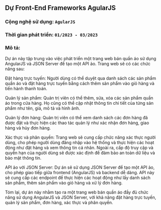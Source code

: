 ## Dự Front-End Frameworks AgularJS
### Cộng nghệ sử dụng: `AgularJS`
### Thời gian phát triển: `01/2023 - 03/2023`
### Mô tả:
Dự án này tập trung vào việc phát triển một trang web bán quần áo sử dụng AngularJS và JSON Server để tạo một API ảo. Trang web sẽ có các chức năng sau:

Đặt hàng trực tuyến: Người dùng có thể duyệt qua danh sách các sản phẩm quần áo và đặt hàng trực tuyến bằng cách thêm sản phẩm vào giỏ hàng và tiến hành thanh toán.

Quản lý sản phẩm: Quản trị viên có thể thêm, sửa, xóa các sản phẩm quần áo trong cửa hàng. Họ cũng có thể cập nhật thông tin chi tiết của từng sản phẩm như tên, giá, mô tả và hình ảnh.

Quản lý đơn hàng: Quản trị viên có thể xem danh sách các đơn hàng đã được đặt và thực hiện các thao tác quản lý như xác nhận đơn hàng, giao hàng và hủy đơn hàng.

Xác thực và phân quyền: Trang web sẽ cung cấp chức năng xác thực người dùng, cho phép người dùng đăng nhập vào hệ thống và thực hiện các hoạt động như đặt hàng và xem thông tin cá nhân. Ngoài ra, cấp độ truy cập và quyền hạn của người dùng sẽ được xác định để đảm bảo an toàn dữ liệu và bảo mật thông tin.

API ảo với JSON Server: Dự án sẽ sử dụng JSON Server để tạo một API ảo, cho phép giao tiếp giữa frontend (AngularJS) và backend dễ dàng. API này sẽ cung cấp các endpoint để thực hiện các hoạt động như lấy danh sách sản phẩm, thêm sản phẩm vào giỏ hàng và xử lý đơn hàng.

Tóm lại, dự án này nhằm tạo ra một trang web bán quần áo đầy đủ chức năng sử dụng AngularJS và JSON Server, với khả năng đặt hàng trực tuyến, quản lý sản phẩm, đơn hàng, xác thực và phân quyền.
